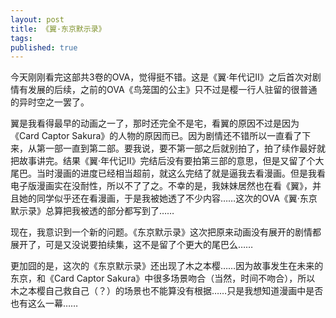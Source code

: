 ```yaml
---
layout: post
title: 《翼·东京默示录》
tags:
published: true
---
```

今天刚刚看完这部共3卷的OVA，觉得挺不错。这是《翼·年代记II》之后首次对剧情有发展的后续，之前的OVA《鸟笼国的公主》只不过是樱一行人驻留的很普通的异时空之一罢了。

翼是我看得最早的动画之一了，那时还完全不是宅，看翼的原因不过是因为《Card Captor Sakura》的人物的原因而已。因为剧情还不错所以一直看了下来，从第一部一直到第二部。要我说，要不第一部之后就别拍了，拍了续作最好就把故事讲完。结果《翼·年代记II》完结后没有要拍第三部的意思，但是又留了个大尾巴。当时漫画的进度已经相当超前，就这么完结了就是逼我去看漫画。但是我看电子版漫画实在没耐性，所以不了了之。不幸的是，我妹妹居然也在看《翼》，并且她的同学似乎还在看漫画，于是我被她透了不少内容……这次的OVA《翼·东京默示录》总算把我被透的部分都写到了……

现在，我意识到一个新的问题。《东京默示录》这次把原来动画没有展开的剧情都展开了，可是又没说要拍续集，这不是留了个更大的尾巴么……

更加囧的是，这次的《东京默示录》还出现了木之本樱……因为故事发生在未来的东京，和《Card Captor Sakura》中很多场景吻合（当然，时间不吻合），所以 木之本樱自己救自己（？）的场景也不能算没有根据……只是我想知道漫画中是否也有这么一幕……